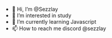 - 👋 Hi, I’m @Sezzlay
- 👀 I’m interested in study
- 🌱 I’m currently learning Javascript
- 📫 How to reach me discord @sezzlay

<!---
Sezzlay/Sezzlay is a ✨ special ✨ repository because its `README.md` (this file) appears on your GitHub profile.
You can click the Preview link to take a look at your changes.
--->
